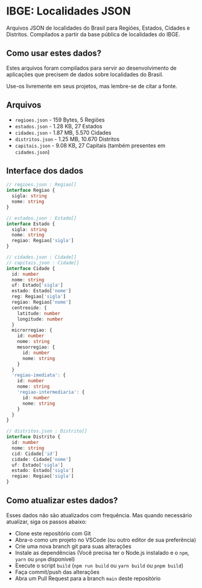 # IBGE: Localidades JSON

Arquivos JSON de localidades do Brasil para Regiões, Estados, Cidades e Distritos. Compilados a partir da base pública de localidades do IBGE.

## Como usar estes dados?

Estes arquivos foram compilados para servir ao desenvolvimento de aplicações que precisem de dados sobre localidades do Brasil.

Use-os livremente em seus projetos, mas lembre-se de citar a fonte.

## Arquivos

- `regioes.json` - 159 Bytes, 5 Regiões
- `estados.json` - 1.28 KB, 27 Estados
- `cidades.json` - 1.87 MB, 5.570 Cidades
- `distritos.json` - 1.25 MB, 10.670 Distritos
- `capitais.json` - 9.08 KB, 27 Capitais (também presentes em `cidades.json`)

## Interface dos dados

```ts
// regioes.json : Regiao[]
interface Regiao {
  sigla: string
  nome: string
}

// estados.json : Estado[]
interface Estado {
  sigla: string
  nome: string
  regiao: Regiao['sigla']
}

// cidades.json : Cidade[]
// capitais.json : Cidade[]
interface Cidade {
  id: number
  nome: string
  uf: Estado['sigla']
  estado: Estado['nome']
  reg: Regiao['sigla']
  regiao: Regiao['nome']
  centreoide: {
    latitude: number
    longitude: number
  }
  microrregiao: {
    id: number
    nome: string
    mesorregiao: {
      id: number
      nome: string
    }
  }
  'regiao-imediata': {
    id: number
    nome: string
    'regiao-intermediaria': {
      id: number
      nome: string
    }
  }
}

// distritos.json : Distrito[]
interface Distrito {
  id: number
  nome: string
  cid: Cidade['id']
  cidade: Cidade['nome']
  uf: Estado['sigla']
  estado: Estado['sigla']
  regiao: Regiao['sigla']
}
```

## Como atualizar estes dados?

Esses dados não são atualizados com frequência. Mas quando necessário atualizar, siga os passos abaixo:

- Clone este repositório com Git
- Abra-o como um projeto no VSCode (ou outro editor de sua preferência)
- Crie uma nova branch git para suas alterações
- Instale as dependências (Você precisa ter o Node.js instalado e o `npm`, `yarn` ou `pnpm` disponível)
- Execute o script `build` (`npm run build` ou `yarn build` ou `pnpm build`)
- Faça commit/push das alterações
- Abra um Pull Request para a branch `main` deste repositório
